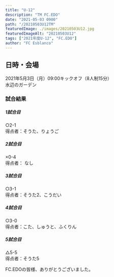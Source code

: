 ```yaml
---
title: "U-12"
description: "TM FC.EDO"
date: "2021-05-03 0900"
path: "/20210503U12TM"
featuredImage: ./images/20210503U12.jpg
featuredImageAlt: "20210503U12"
tags: ["2021年度U-12", "FC.EDO"]
author: "FC Esblanco"
---
```



## 日時・会場

2021年5月3日（月）09:00キックオフ（8人制15分）  
水辺のガーデン  

### 試合結果

#####  1試合目  
○2-1  
得点者：そうた、りょうご

##### 2試合目  
×0-4  
得点者： なし

#####  3試合目  
○3-1  
得点者：そうた2、こうだい

#####  4試合目  
○3-0  
得点者：こた、しゅうと、ふくりん

#####  5試合目  
△5-5  
得点者：そうた5




FC.EDOの皆様、ありがとうございました。
